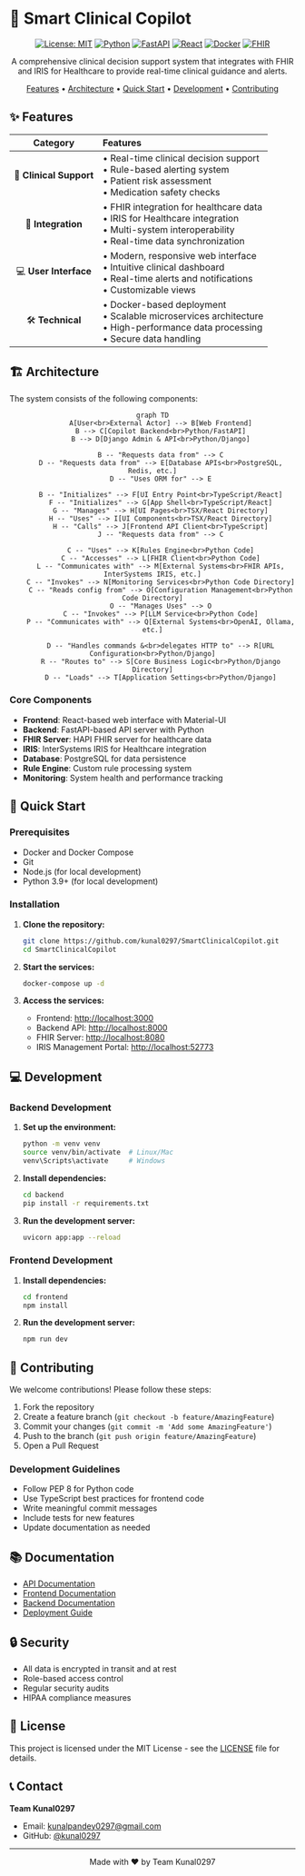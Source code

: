 # 🏥 Smart Clinical Copilot

<div align="center">

[![License: MIT](https://img.shields.io/badge/License-MIT-yellow.svg)](https://opensource.org/licenses/MIT)
[![Python](https://img.shields.io/badge/Python-3.9+-blue.svg)](https://www.python.org)
[![FastAPI](https://img.shields.io/badge/FastAPI-0.68+-green.svg)](https://fastapi.tiangolo.com)
[![React](https://img.shields.io/badge/React-18+-61DAFB.svg)](https://reactjs.org)
[![Docker](https://img.shields.io/badge/Docker-20.10+-2496ED.svg)](https://www.docker.com)
[![FHIR](https://img.shields.io/badge/FHIR-R4-2A2A2A.svg)](https://www.hl7.org/fhir)

A comprehensive clinical decision support system that integrates with FHIR and IRIS for Healthcare to provide real-time clinical guidance and alerts.

[Features](#features) • [Architecture](#architecture) • [Quick Start](#quick-start) • [Development](#development) • [Contributing](#contributing)

</div>

## ✨ Features

<div align="center">

| Category | Features |
|:--------:|:---------|
| 🏥 **Clinical Support** | • Real-time clinical decision support<br>• Rule-based alerting system<br>• Patient risk assessment<br>• Medication safety checks |
| 🔄 **Integration** | • FHIR integration for healthcare data<br>• IRIS for Healthcare integration<br>• Multi-system interoperability<br>• Real-time data synchronization |
| 💻 **User Interface** | • Modern, responsive web interface<br>• Intuitive clinical dashboard<br>• Real-time alerts and notifications<br>• Customizable views |
| 🛠️ **Technical** | • Docker-based deployment<br>• Scalable microservices architecture<br>• High-performance data processing<br>• Secure data handling |

</div>

## 🏗️ Architecture

The system consists of the following components:

<div align="center">

```mermaid
graph TD
    A[User<br>External Actor] --> B[Web Frontend]
    B --> C[Copilot Backend<br>Python/FastAPI]
    B --> D[Django Admin & API<br>Python/Django]

    B -- "Requests data from" --> C
    D -- "Requests data from" --> E[Database APIs<br>PostgreSQL, Redis, etc.]
    D -- "Uses ORM for" --> E

    B -- "Initializes" --> F[UI Entry Point<br>TypeScript/React]
    F -- "Initializes" --> G[App Shell<br>TypeScript/React]
    G -- "Manages" --> H[UI Pages<br>TSX/React Directory]
    H -- "Uses" --> I[UI Components<br>TSX/React Directory]
    H -- "Calls" --> J[Frontend API Client<br>TypeScript]
    J -- "Requests data from" --> C

    C -- "Uses" --> K[Rules Engine<br>Python Code]
    C -- "Accesses" --> L[FHIR Client<br>Python Code]
    L -- "Communicates with" --> M[External Systems<br>FHIR APIs, InterSystems IRIS, etc.]
    C -- "Invokes" --> N[Monitoring Services<br>Python Code Directory]
    C -- "Reads config from" --> O[Configuration Management<br>Python Code Directory]
    O -- "Manages Uses" --> O
    C -- "Invokes" --> P[LLM Service<br>Python Code]
    P -- "Communicates with" --> Q[External Systems<br>OpenAI, Ollama, etc.]

    D -- "Handles commands &<br>delegates HTTP to" --> R[URL Configuration<br>Python/Django]
    R -- "Routes to" --> S[Core Business Logic<br>Python/Django Directory]
    D -- "Loads" --> T[Application Settings<br>Python/Django]

```

</div>

### Core Components

- **Frontend**: React-based web interface with Material-UI
- **Backend**: FastAPI-based API server with Python
- **FHIR Server**: HAPI FHIR server for healthcare data
- **IRIS**: InterSystems IRIS for Healthcare integration
- **Database**: PostgreSQL for data persistence
- **Rule Engine**: Custom rule processing system
- **Monitoring**: System health and performance tracking

## 🚀 Quick Start

### Prerequisites

- Docker and Docker Compose
- Git
- Node.js (for local development)
- Python 3.9+ (for local development)

### Installation

1. **Clone the repository:**
   ```bash
   git clone https://github.com/kunal0297/SmartClinicalCopilot.git
   cd SmartClinicalCopilot
   ```

2. **Start the services:**
   ```bash
   docker-compose up -d
   ```

3. **Access the services:**
   - Frontend: [http://localhost:3000](http://localhost:3000)
   - Backend API: [http://localhost:8000](http://localhost:8000)
   - FHIR Server: [http://localhost:8080](http://localhost:8080)
   - IRIS Management Portal: [http://localhost:52773](http://localhost:52773)

## 💻 Development

### Backend Development

1. **Set up the environment:**
   ```bash
   python -m venv venv
   source venv/bin/activate  # Linux/Mac
   venv\Scripts\activate     # Windows
   ```

2. **Install dependencies:**
   ```bash
   cd backend
   pip install -r requirements.txt
   ```

3. **Run the development server:**
   ```bash
   uvicorn app:app --reload
   ```

### Frontend Development

1. **Install dependencies:**
   ```bash
   cd frontend
   npm install
   ```

2. **Run the development server:**
   ```bash
   npm run dev
   ```

## 🤝 Contributing

We welcome contributions! Please follow these steps:

1. Fork the repository
2. Create a feature branch (`git checkout -b feature/AmazingFeature`)
3. Commit your changes (`git commit -m 'Add some AmazingFeature'`)
4. Push to the branch (`git push origin feature/AmazingFeature`)
5. Open a Pull Request

### Development Guidelines

- Follow PEP 8 for Python code
- Use TypeScript best practices for frontend code
- Write meaningful commit messages
- Include tests for new features
- Update documentation as needed

## 📚 Documentation

- [API Documentation](http://localhost:8000/docs)
- [Frontend Documentation](./frontend/README.md)
- [Backend Documentation](./backend/README.md)
- [Deployment Guide](./docs/deployment.md)

## 🔒 Security

- All data is encrypted in transit and at rest
- Role-based access control
- Regular security audits
- HIPAA compliance measures

## 📄 License

This project is licensed under the MIT License - see the [LICENSE](LICENSE) file for details.

## 📞 Contact

**Team Kunal0297**
- Email: kunalpandey0297@gmail.com
- GitHub: [@kunal0297](https://github.com/kunal0297)

---

<div align="center">

Made with ❤️ by Team Kunal0297

</div>
